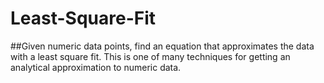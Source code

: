 # Least-Square-Fit
##Given numeric data points, find an equation that approximates the data with a least square fit. This is one of many techniques for getting an analytical approximation to numeric data.

